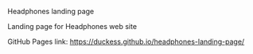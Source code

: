 Headphones landing page

Landing page for Headphones web site

GitHub Pages link: https://duckess.github.io/headphones-landing-page/
